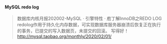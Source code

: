 #### MySQL redo log
> 数据库内核月报202002-MySQL · 引擎特性 · 庖丁解InnoDB之REDO LOG 
> redolog作用于持久化内存数据，可实现数据库服务器崩溃后恢复正在执行的事务，已提交的写入数据页，未提交的回滚。
> 写得好！ http://mysql.taobao.org/monthly/2020/02/01/

